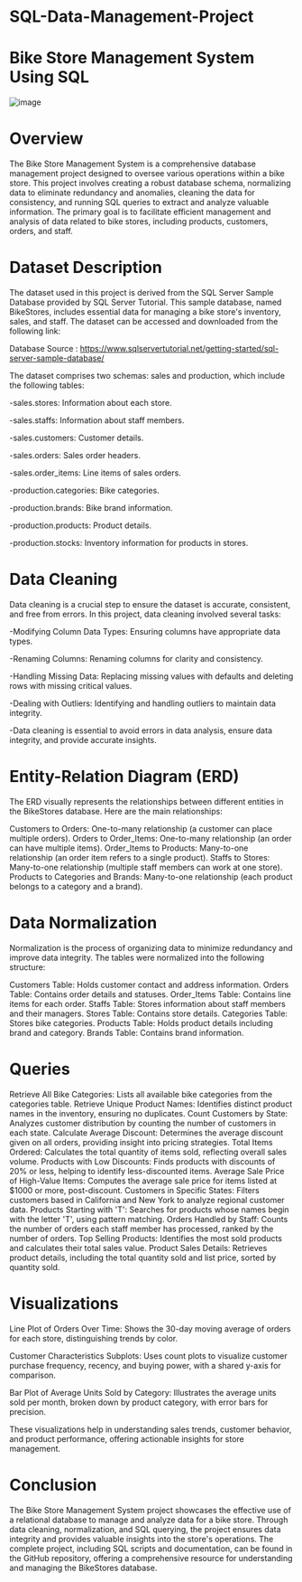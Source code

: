 # SQL-Data-Management-Project

# Bike Store Management System Using SQL

![image](https://i0.wp.com/techboard.com.au/wp-content/uploads/2017/04/team3.jpg?fit=1200%2C800&ssl=1)

# Overview
The Bike Store Management System is a comprehensive database management project designed to oversee various operations within a bike store. This project involves creating a robust database schema, normalizing data to eliminate redundancy and anomalies, cleaning the data for consistency, and running SQL queries to extract and analyze valuable information. The primary goal is to facilitate efficient management and analysis of data related to bike stores, including products, customers, orders, and staff.

# Dataset Description

The dataset used in this project is derived from the SQL Server Sample Database provided by SQL Server Tutorial. This sample database, named BikeStores, includes essential data for managing a bike store's inventory, sales, and staff. The dataset can be accessed and downloaded from the following link:

Database Source : https://www.sqlservertutorial.net/getting-started/sql-server-sample-database/

The dataset comprises two schemas: sales and production, which include the following tables:

-sales.stores: Information about each store.

-sales.staffs: Information about staff members.

-sales.customers: Customer details.

-sales.orders: Sales order headers.

-sales.order_items: Line items of sales orders.

-production.categories: Bike categories.

-production.brands: Bike brand information.

-production.products: Product details.

-production.stocks: Inventory information for products in stores.

# Data Cleaning
Data cleaning is a crucial step to ensure the dataset is accurate, consistent, and free from errors. In this project, data cleaning involved several tasks:

-Modifying Column Data Types: Ensuring columns have appropriate data types.

-Renaming Columns: Renaming columns for clarity and consistency.

-Handling Missing Data: Replacing missing values with defaults and deleting rows with missing critical values.

-Dealing with Outliers: Identifying and handling outliers to maintain data integrity.

-Data cleaning is essential to avoid errors in data analysis, ensure data integrity, and provide accurate insights.

# Entity-Relation Diagram (ERD)

The ERD visually represents the relationships between different entities in the BikeStores database. Here are the main relationships:

Customers to Orders: One-to-many relationship (a customer can place multiple orders).
Orders to Order_Items: One-to-many relationship (an order can have multiple items).
Order_Items to Products: Many-to-one relationship (an order item refers to a single product).
Staffs to Stores: Many-to-one relationship (multiple staff members can work at one store).
Products to Categories and Brands: Many-to-one relationship (each product belongs to a category and a brand).

# Data Normalization

Normalization is the process of organizing data to minimize redundancy and improve data integrity. The tables were normalized into the following structure:

Customers Table: Holds customer contact and address information.
Orders Table: Contains order details and statuses.
Order_Items Table: Contains line items for each order.
Staffs Table: Stores information about staff members and their managers.
Stores Table: Contains store details.
Categories Table: Stores bike categories.
Products Table: Holds product details including brand and category.
Brands Table: Contains brand information.

# Queries

Retrieve All Bike Categories: Lists all available bike categories from the categories table.
Retrieve Unique Product Names: Identifies distinct product names in the inventory, ensuring no duplicates.
Count Customers by State: Analyzes customer distribution by counting the number of customers in each state.
Calculate Average Discount: Determines the average discount given on all orders, providing insight into pricing strategies.
Total Items Ordered: Calculates the total quantity of items sold, reflecting overall sales volume.
Products with Low Discounts: Finds products with discounts of 20% or less, helping to identify less-discounted items.
Average Sale Price of High-Value Items: Computes the average sale price for items listed at $1000 or more, post-discount.
Customers in Specific States: Filters customers based in California and New York to analyze regional customer data.
Products Starting with 'T': Searches for products whose names begin with the letter 'T', using pattern matching.
Orders Handled by Staff: Counts the number of orders each staff member has processed, ranked by the number of orders.
Top Selling Products: Identifies the most sold products and calculates their total sales value.
Product Sales Details: Retrieves product details, including the total quantity sold and list price, sorted by quantity sold.

# Visualizations

Line Plot of Orders Over Time: Shows the 30-day moving average of orders for each store, distinguishing trends by color.

Customer Characteristics Subplots: Uses count plots to visualize customer purchase frequency, recency, and buying power, with a shared y-axis for comparison.

Bar Plot of Average Units Sold by Category: Illustrates the average units sold per month, broken down by product category, with error bars for precision.

These visualizations help in understanding sales trends, customer behavior, and product performance, offering actionable insights for store management.

# Conclusion

The Bike Store Management System project showcases the effective use of a relational database to manage and analyze data for a bike store. Through data cleaning, normalization, and SQL querying, the project ensures data integrity and provides valuable insights into the store's operations. The complete project, including SQL scripts and documentation, can be found in the GitHub repository, offering a comprehensive resource for understanding and managing the BikeStores database.
